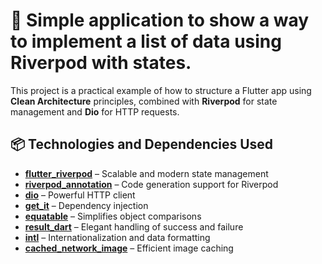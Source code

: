 # 🧪 Simple application to show a way to implement a list of data using Riverpod with states.

This project is a practical example of how to structure a Flutter app using **Clean Architecture** principles, combined with **Riverpod** for state management and **Dio** for HTTP requests.

## 📦 Technologies and Dependencies Used

- **[flutter_riverpod](https://pub.dev/packages/flutter_riverpod)** – Scalable and modern state management
- **[riverpod_annotation](https://pub.dev/packages/riverpod_annotation)** – Code generation support for Riverpod
- **[dio](https://pub.dev/packages/dio)** – Powerful HTTP client
- **[get_it](https://pub.dev/packages/get_it)** – Dependency injection
- **[equatable](https://pub.dev/packages/equatable)** – Simplifies object comparisons
- **[result_dart](https://pub.dev/packages/result_dart)** – Elegant handling of success and failure
- **[intl](https://pub.dev/packages/intl)** – Internationalization and data formatting
- **[cached_network_image](https://pub.dev/packages/cached_network_image)** – Efficient image caching